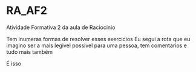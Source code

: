 # RA_AF2
Atividade Formativa 2 da aula de Raciocinio

Tem inumeras formas de resolver esses exercicios
Eu segui a rota que eu imagino ser a mais legivel possivel para uma pessoa, tem comentarios e tudo mais também

É isso
